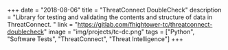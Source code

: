 +++
date = "2018-08-06"
title = "ThreatConnect DoubleCheck"
description = "Library for testing and validating the contents and structure of data in ThreatConnect. "
link = "https://gitlab.com/fhightower-tc/threatconnect-doublecheck"
image = "img/projects/tc-dc.png"
tags = ["Python", "Software Tests", "ThreatConnect", "Threat Intelligence"]
+++

